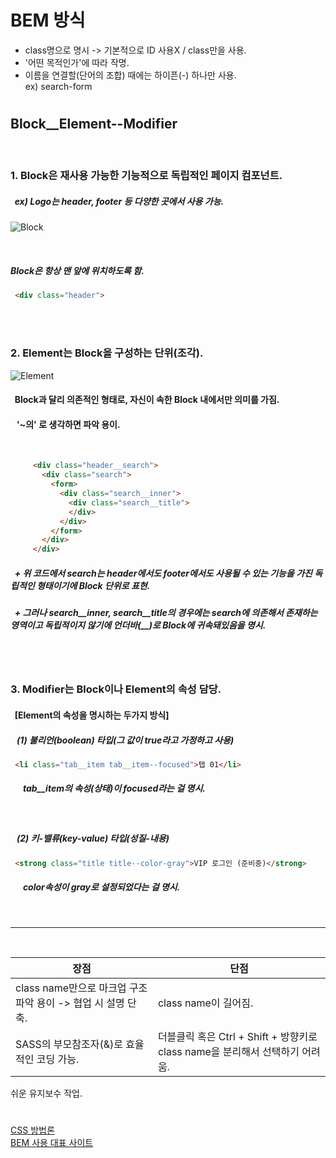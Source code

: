 __BEM 방식__
===

* class명으로 명시 -> 기본적으로 ID 사용X / class만을 사용.
* '어떤 목적인가'에 따라 작명.
* 이름을 연결할(단어의 조합) 때에는 하이픈(-) 하나만 사용.  
 ex) search-form
#
## __Block__Element--Modifier__  
<br/>

### 1. Block은 재사용 가능한 기능적으로 독립적인 페이지 컴포넌트.  
##### &nbsp; ex) Logo는 header, footer 등 다양한 곳에서 사용 가능.  
![Block][block]

[block]: https://t1.daumcdn.net/cfile/tistory/235E3133568B047227 "Block"  
<br/>

##### __Block은 항상 맨 앞에 위치하도록 함.__
 ```html
  <div class="header">
  ```  

<br/>
<br/>

### 2. Element는 Block을 구성하는 단위(조각).  
![Element][element]

[element]: https://t1.daumcdn.net/cfile/tistory/993FCF4A5C7BF68F27 "element"
#### &nbsp; Block과 달리 의존적인 형태로, 자신이 속한 Block 내에서만 의미를 가짐.
#### &nbsp;&nbsp; __'~의' 로 생각하면 파악 용이.__  
<br/>

 ```html
      <div class="header__search">
        <div class="search">
          <form>
            <div class="search__inner">
              <div class="search__title">
              </div>
            </div>
          </form>
        </div>
      </div>
  ```

##### &nbsp; + 위 코드에서 search는 header에서도 footer에서도 사용될 수 있는 기능을 가진 독립적인 형태이기에 Block 단위로 표현.
##### &nbsp; + 그러나 search__inner, search__title의 경우에는 search에 의존해서 존재하는 영역이고 독립적이지 않기에 언더바(__)로 Block에 귀속돼있음을 명시.  

<br/>
<br/>

### 3. Modifier는 Block이나 Element의 속성 담당.
 #### &nbsp; [Element의 속성을 명시하는 두가지 방식]
##### &nbsp;&nbsp; __(1) 불리언(boolean) 타입(그 값이 true라고 가정하고 사용)__  
 ```html
  <li class="tab__item tab__item--focused">탭 01</li>
  ```
##### &nbsp;&nbsp;&nbsp;&nbsp;&nbsp; tab__item의 속성(상태)이 focused라는 걸 명시.  
<br/>
  
##### &nbsp;&nbsp; __(2) 키-밸류(key-value) 타입(성질-내용)__
 ```html
  <strong class="title title--color-gray">VIP 로그인 (준비중)</strong>
 ```
##### &nbsp;&nbsp;&nbsp;&nbsp;&nbsp; color속성이 gray로 설정되었다는 걸 명시.

<br/>

--------------  
<br/>

   장점   |    단점  
--------- | ---------  
class name만으로 마크업 구조 파악 용이 -> 협업 시 설명 단축. | class name이 길어짐.
SASS의 부모참조자(&)로 효율적인 코딩 가능. | 더블클릭 혹은 Ctrl + Shift + 방향키로 class name을 분리해서 선택하기 어려움.
쉬운 유지보수 작업.

#
[CSS 방법론](https://nykim.work/15)  
[BEM 사용 대표 사이트](https://tutsplus.com/)